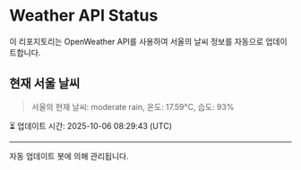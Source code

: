 
# Weather API Status

이 리포지토리는 OpenWeather API를 사용하여 서울의 날씨 정보를 자동으로 업데이트합니다.

## 현재 서울 날씨
> 서울의 현재 날씨: moderate rain, 온도: 17.59°C, 습도: 93%

⏳ 업데이트 시간: 2025-10-06 08:29:43 (UTC)

---
자동 업데이트 봇에 의해 관리됩니다.
